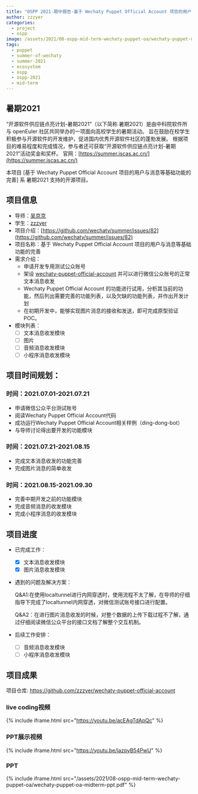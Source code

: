 ```yaml
---
title: "OSPP 2021-期中报告-基于 Wechaty Puppet Official Account 项目的用户与消息等基础功能的完善"
author: zzzyer
categories:
  - project
  - ospp
image: /assets/2021/08-ospp-mid-term-wechaty-puppet-oa/wechaty-puppet-official-account.webp
tags:
  - puppet
  - summer-of-wechaty
  - summer-2021
  - ecosystem
  - ospp
  - ospp-2021
  - mid-term
---
```

## 暑期2021

“开源软件供应链点亮计划-暑期2021”（以下简称 暑期2021）是由中科院软件所与 openEuler 社区共同举办的一项面向高校学生的暑期活动。
旨在鼓励在校学生积极参与开源软件的开发维护，促进国内优秀开源软件社区的蓬勃发展。
根据项目的难易程度和完成情况，参与者还可获取“开源软件供应链点亮计划-暑期2021”活动奖金和奖杯。
官网：[https://summer.iscas.ac.cn/](https://summer.iscas.ac.cn/)

本项目 [基于 Wechaty Puppet Official Account 项目的用户与消息等基础功能的完善] 系 暑期2021 支持的开源项目。

## 项目信息

- 导师：[吴京京](https://github.com/wj-Mcat)
- 学生：[zzzyer](https://github.com/zzzyer)  
- 项目介绍：[https://github.com/wechaty/summer/issues/82](https://github.com/wechaty/summer/issues/82)
- 项目名称：基于 Wechaty Puppet Official Account 项目的用户与消息等基础功能的完善  
- 需求介绍：
  - 申请开发专用测试公众账号
  - 架设 [wechaty-puppet-official-account](https://github.com/wechaty/wechaty-puppet-official-account/) 并可以进行微信公众账号的正常文本消息收发
  - Wechaty Puppet Official Account 的功能进行试用，分析其当前的功能，然后列出需要完善的功能列表，以及欠缺的功能列表，并作出开发计划
  - 在初期开发中，能够实现图片消息的接收和发送，即可完成原型验证 POC。
- 模块列表：
  - [ ] 文本消息收发模块
  - [ ] 图片
  - [ ] 音频消息收发模块
  - [ ] 小程序消息收发模块
  
## 项目时间规划：  

### 时间：2021.07.01-2021.07.21

- 申请微信公众平台测试账号
- 阅读Wechaty Puppet Official Account代码
- 成功运行Wechaty Puppet Official Account相关样例（ding-dong-bot）
- 与导师讨论得出要开发的功能模块

### 时间：2021.07.21-2021.08.15

- 完成文本消息收发的功能完善
- 完成图片消息的简单收发

### 时间：2021.08.15-2021.09.30

- 完善中期开发之前的功能模块
- 完成音频消息的收发模块
- 完成小程序消息的收发模块

## 项目进度

- 已完成工作：  
  - [x] 文本消息收发模块
  - [x] 图片消息收发模块  
- 遇到的问题及解决方案：
  
  Q&A1:在使用localtunnel进行内网穿透时，使用流程不太了解，在导师的仔细指导下完成了localtunnel内网穿透，对微信测试账号接口进行配置。

  Q&A2：在进行图片消息收发的时候，对整个数据的上传下载过程不了解，通过仔细阅读微信公众平台的接口文档了解整个交互机制。

- 后续工作安排：  
  - [ ] 音频消息收发模块
  - [ ] 小程序消息收发模块

## 项目成果

项目仓库: <https://github.com/zzzyer/wechaty-puppet-official-account>  

### live coding视频

{% include iframe.html src="https://youtu.be/acEAgTdApQc" %}

### PPT展示视频

{% include iframe.html src="https://youtu.be/iazpyB54PwU" %}

### PPT

{% include iframe.html src="/assets/2021/08-ospp-mid-term-wechaty-puppet-oa/wechaty-puppet-oa-midterm-ppt.pdf" %}
